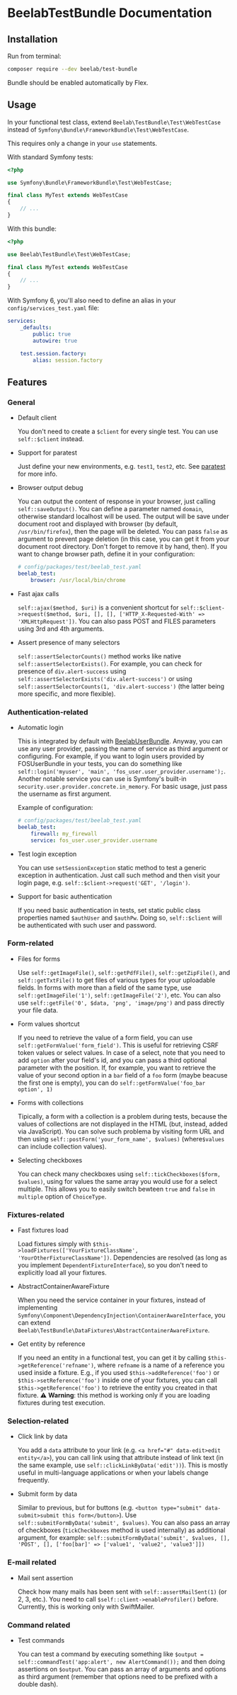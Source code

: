 BeelabTestBundle Documentation
==============================

## Installation

Run from terminal:

```bash
composer require --dev beelab/test-bundle
```

Bundle should be enabled automatically by Flex.

## Usage

In your functional test class, extend `Beelab\TestBundle\Test\WebTestCase` instead of
`Symfony\Bundle\FrameworkBundle\Test\WebTestCase`.

This requires only a change in your ``use`` statements.

With standard Symfony tests:
```php
<?php

use Symfony\Bundle\FrameworkBundle\Test\WebTestCase;

final class MyTest extends WebTestCase
{
    // ...
}
```

With this bundle:
```php
<?php

use Beelab\TestBundle\Test\WebTestCase;

final class MyTest extends WebTestCase
{
    // ...
}
```

With Symfony 6, you'll also need to define an alias in your `config/services_test.yaml` file:

```yaml
services:
    _defaults:
        public: true
        autowire: true

    test.session.factory:
        alias: session.factory
```

## Features

### General

* Default client

  You don't need to create a `$client` for every single test.
  You can use `self::$client` instead.

* Support for paratest

  Just define your new environments, e.g. `test1`, `test2`, etc.
  See [paratest](https://github.com/brianium/paratest) for more info.

* Browser output debug

  You can output the content of response in your browser, just calling `self::saveOutput()`.
  You can define a parameter named `domain`, otherwise standard localhost will be used. 
  The output will be save under document root and displayed with browser (by default, `/usr/bin/firefox`),
  then the page will be deleted.
  You can pass `false` as argument to prevent page deletion (in this case, you can get it from your document
  root directory.
  Don't forget to remove it by hand, then).
  If you want to change browser path, define it in your configuration:
  ```yaml
  # config/packages/test/beelab_test.yaml
  beelab_test:
      browser: /usr/local/bin/chrome
  ```

* Fast ajax calls

  `self::ajax($method, $uri)` is a convenient shortcut for
  `self::$client->request($method, $uri, [], [], ['HTTP_X-Requested-With' => 'XMLHttpRequest'])`.
  You can also pass POST and FILES parameters using 3rd and 4th arguments.

* Assert presence of many selectors

  `self::assertSelectorCounts()` method works like native `self::assertSelectorExists()`.
  For example, you can check for presence of `div.alert-success` using 
  `self::assertSelectorExists('div.alert-success')` or using `self::assertSelectorCounts(1, 'div.alert-success')`
  (the latter being more specific, and more flexible).

### Authentication-related

* Automatic login

  This is integrated by default with [BeelabUserBundle](https://github.com/Bee-Lab/BeelabUserBundle).
  Anyway, you can use any user provider, passing the name of service as third argument or configuring.
  For example, if you want to login users provided by FOSUserBundle in your tests, you can do something like
  `self::login('myuser', 'main', 'fos_user.user_provider.username');`.
  Another notable service you can use is Symfony's built-in `security.user.provider.concrete.in_memory`.
  For basic usage, just pass the username as first argument.

  Example of configuration:
  ```yaml
  # config/packages/test/beelab_test.yaml
  beelab_test:
      firewall: my_firewall
      service: fos_user.user_provider.username
  ```

* Test login exception

  You can use `setSessionException` static method to test a generic exception in authentication.
  Just call such method and then visit your login page, e.g. `self::$client->request('GET', '/login')`.
 
* Support for basic authentication

  If you need basic authentication in tests, set static public class properties named `$authUser` and `$authPw`.
  Doing so, `self::$client` will be authenticated with such user and password.

### Form-related

* Files for forms

  Use `self::getImageFile()`, `self::getPdfFile()`, `self::getZipFile()`, and `self::getTxtFile()` to get
  files of various types for your uploadable fields.
  In forms with more than a field of the same type, use `self::getImageFile('1')`, `self::getImageFile('2')`, etc.
  You can also use `self::getFile('0', $data, 'png', 'image/png')` and pass directly your file data.

* Form values shortcut

  If you need to retrieve the value of a form field, you can use `self::getFormValue('form_field')`.
  This is useful for retrieving CSRF token values or select values.
  In case of a select, note that you need to add `option` after your field's id, and you can pass a third 
  optional parameter with the position.
  If, for example, you want to retrieve the value of your second option in a `bar` field of a `foo` form
  (maybe beacuse the first one is empty), you can do `self::getFormValue('foo_bar option', 1)`

* Forms with collections
  
  Tipically, a form with a collection is a problem during tests, because the values of collections are not displayed
  in the HTML (but, instead, added via JavaScript).
  You can solve such problema by visiting form URL and then using `self::postForm('your_form_name', $values)`
  (where`$values` can include collection values).

* Selecting checkboxes

  You can check many checkboxes using `self::tickCheckboxes($form, $values)`, using for values the same
  array you would use for a select multiple. This allows you to easily switch bewteen `true` and `false`
  in `multiple` option of `ChoiceType`.

### Fixtures-related

* Fast fixtures load

  Load fixtures simply with `$this->loadFixtures(['YourFixtureClassName', 'YourOtherFixtureClassName'])`.
  Dependencies are resolved (as long as you implement `DependentFixtureInterface`), so you don't need to explicitly
  load all your fixtures.

* AbstractContainerAwareFixture

  When you need the service container in your fixtures, instead of implementing
  `Symfony\Component\DependencyInjection\ContainerAwareInterface`, you can extend
  `Beelab\TestBundle\DataFixtures\AbstractContainerAwareFixture`.

* Get entity by reference

  If you need an entity in a functional test, you can get it by calling `$this->getReference('refname')`, where
  `refname` is a name of a reference you used inside a fixture.
  E.g., if you used `$this->addReference('foo')` or `$this->setReference('foo')` inside one of your fixtures, you
  can call `$this->getReference('foo')` to retrieve the entity you created in that fixture.
  ⚠️️ **Warning**: this method is working only if you are loading fixtures during test execution.

### Selection-related

* Click link by data

  You add a `data` attribute to your link (e.g. `<a href="#" data-edit>edit entity</a>`), you can call link
  using that attribute instead of link text (in the same example, use `self::clickLinkByData('edit'))`).
  This is mostly useful in multi-language applications or when your labels change frequently.

* Submit form by data

  Similar to previous, but for buttons (e.g. `<button type="submit" data-submit>submit this form</button>`).
  Use `self::submitFormByData('submit', $values)`.
  You can also pass an array of checkboxes (`tickCheckboxes` method is used internally) as additional argument,
  for example:
  `self::submitFormByData('submit', $values, [], 'POST', [], ['foo[bar]' => ['value1', 'value2', 'value3']])`

### E-mail related

* Mail sent assertion

  Check how many mails has been sent with `self::assertMailSent(1)` (or 2, 3, etc.).
  You need to call `$self::client->enableProfiler()` before.
  Currently, this is working only with SwiftMailer.

### Command related

* Test commands

  You can test a command by executing something like `$output = self::commandTest('app:alert', new AlertCommand());`
  and then doing assertions on `$output`. You can pass an array of arguments and options as third argument
  (remember that options need to be prefixed with a double dash).
